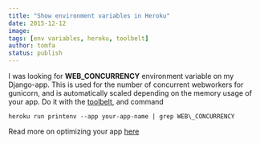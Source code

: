 ```yaml
---
title: "Show environment variables in Heroku"
date: 2015-12-12
image: 
tags: [env variables, heroku, toolbelt]
author: tomfa
status: publish
---
```


I was looking for **WEB\_CONCURRENCY** environment variable on my Django-app. This is used for the number of concurrent webworkers for gunicorn, and is automatically scaled depending on the memory usage of your app. Do it with the [toolbelt](https://toolbelt.heroku.com/), and command

```
heroku run printenv --app your-app-name | grep WEB\_CONCURRENCY
```

Read more on optimizing your app [here](https://devcenter.heroku.com/articles/optimizing-dyno-usage)
